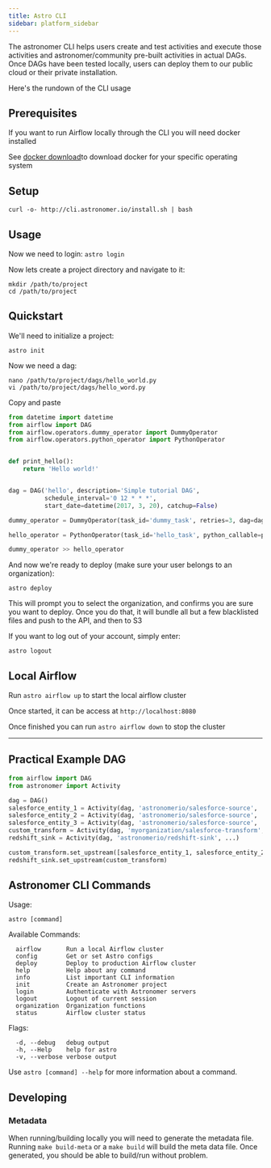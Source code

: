 ```yaml
---
title: Astro CLI
sidebar: platform_sidebar
---
```

The astronomer CLI helps users create and test activities and execute those activities and astronomer/community pre-built activities in actual DAGs. Once DAGs have been tested locally, users can deploy them to our public cloud or their private installation.

Here's the rundown of the CLI usage

## Prerequisites

If you want to run Airflow locally through the CLI you will need docker installed

See [docker download](https://www.docker.com/community-edition#/download)to download docker for your specific operating system

## Setup

```
curl -o- http://cli.astronomer.io/install.sh | bash
```

## Usage

Now we need to login:
`astro login`

Now lets create a project directory and navigate to it:

```
mkdir /path/to/project
cd /path/to/project
```

## Quickstart

We'll need to initialize a project:

`astro init`

Now we need a dag:

```
nano /path/to/project/dags/hello_world.py
vi /path/to/project/dags/hello_word.py
```

Copy and paste

```python
from datetime import datetime
from airflow import DAG
from airflow.operators.dummy_operator import DummyOperator
from airflow.operators.python_operator import PythonOperator


def print_hello():
    return 'Hello world!'


dag = DAG('hello', description='Simple tutorial DAG',
          schedule_interval='0 12 * * *',
          start_date=datetime(2017, 3, 20), catchup=False)

dummy_operator = DummyOperator(task_id='dummy_task', retries=3, dag=dag)

hello_operator = PythonOperator(task_id='hello_task', python_callable=print_hello, dag=dag)

dummy_operator >> hello_operator

```

And now we're ready to deploy (make sure your user belongs to an organization):

```
astro deploy
```

This will prompt you to select the organization, and confirms you are sure you want to deploy.
Once you do that, it will bundle all but a few blacklisted files and push to the API, and then to S3

If you want to log out of your account, simply enter:

```
astro logout
```

## Local Airflow

Run `astro airflow up` to start the local airflow cluster

Once started, it can be access at `http://localhost:8080`

Once finished you can run `astro airflow down` to stop the cluster

---

## Practical Example DAG
```python
from airflow import DAG
from astronomer import Activity

dag = DAG()
salesforce_entity_1 = Activity(dag, 'astronomerio/salesforce-source', ...)
salesforce_entity_2 = Activity(dag, 'astronomerio/salesforce-source', ...)
salesforce_entity_3 = Activity(dag, 'astronomerio/salesforce-source', ...)
custom_transform = Activity(dag, 'myorganization/salesforce-transform', ...)
redshift_sink = Activity(dag, 'astronomerio/redshift-sink', ...)

custom_transform.set_upstream([salesforce_entity_1, salesforce_entity_2, salesforce_entity_3])
redshift_sink.set_upstream(custom_transform)
```
## Astronomer CLI Commands

Usage:
  ```
  astro [command]
```

Available Commands:
```
  airflow       Run a local Airflow cluster
  config        Get or set Astro configs
  deploy        Deploy to production Airflow cluster
  help          Help about any command
  info          List important CLI information
  init          Create an Astronomer project
  login         Authenticate with Astronomer servers
  logout        Logout of current session
  organization  Organization functions
  status        Airflow cluster status
```

Flags:
```
  -d, --debug   debug output
  -h, --Help    help for astro
  -v, --verbose verbose output
```
Use `astro [command] --help` for more information about a command.

## Developing

### Metadata
When running/building locally you will need to generate the metadata file.  Running `make build-meta` or a `make build`
will build the meta data file.  Once generated, you should be able to build/run without problem.
